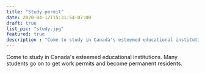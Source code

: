 ```yaml
---
title: "Study permit"
date: 2020-04-12T15:31:54-07:00
draft: true
list_pic: "study.jpg"
featured: true
description : "Come to study in Canada's esteemed educational institutions. Many students go on to get work permits and become permanent residents."
---
```


Come to study in Canada's esteemed educational institutions. Many students go on to get work permits and become permanent residents.

